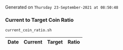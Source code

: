 Generated on `Thursday 23-September-2021 at 08:50:48`

### Current to Target Coin Ratio
`current_coin_ratio.sh`

Date|Current|Target|Ratio
---|---|---|---
